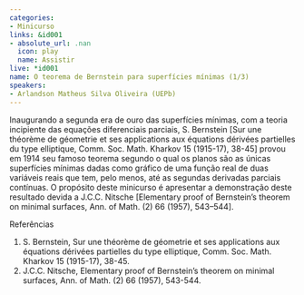 ```yaml
---
categories:
- Minicurso
links: &id001
- absolute_url: .nan
  icon: play
  name: Assistir
live: *id001
name: O teorema de Bernstein para superfícies mínimas (1/3)
speakers:
- Arlandson Matheus Silva Oliveira (UEPb)
---
```


Inaugurando a segunda era de ouro das superfícies mínimas, com a teoria incipiente das equações diferenciais parciais, S. Bernstein [Sur une théorème de géometrie et ses applications aux équations dérivées partielles du type elliptique, Comm. Soc. Math. Kharkov 15 (1915-17), 38-45] provou em 1914 seu famoso teorema segundo o qual os planos são as únicas superfícies mínimas dadas como gráfico de uma função real de duas variáveis reais que tem, pelo menos, até as segundas derivadas parciais contínuas. O propósito deste minicurso é apresentar a demonstração deste resultado devida a J.C.C. Nitsche [Elementary proof of Bernstein’s theorem on minimal surfaces, Ann. of Math. (2) 66 (1957), 543–544].

  Referências
   1. S. Bernstein, Sur une théorème de géometrie et ses applications aux équations dérivées partielles du type elliptique, Comm. Soc. Math. Kharkov 15 (1915-17), 38-45.
   2. J.C.C. Nitsche, Elementary proof of Bernstein’s theorem on minimal surfaces, Ann. of Math. (2) 66 (1957), 543-544.
